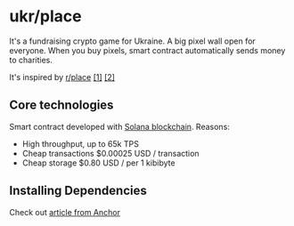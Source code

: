 # ukr/place

It's a fundraising crypto game for Ukraine. 
A big pixel wall open for everyone. When you buy pixels, 
smart contract automatically sends money to charities.

It's inspired by 
[r/place](https://en.wikipedia.org/wiki/Place_(Reddit)) 
[[1]](https://draemm.li/various/place-atlas/) 
[[2]](https://www.youtube.com/watch?v=XnRCZK3KjUY)


## Core technologies

Smart contract developed with [Solana blockchain](https://solana.com/). Reasons:
  * High throughput, up to 65k TPS
  * Cheap transactions $0.00025 USD / transaction
  * Cheap storage $0.80 USD / per 1 kibibyte

## Installing Dependencies

Check out [article from Anchor](https://project-serum.github.io/anchor/getting-started/installation.html)
